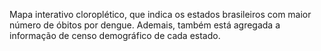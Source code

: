 Mapa interativo cloroplético, que indica os estados brasileiros com maior número de óbitos por dengue. Ademais, também está agregada a informação de censo demográfico de cada estado.

